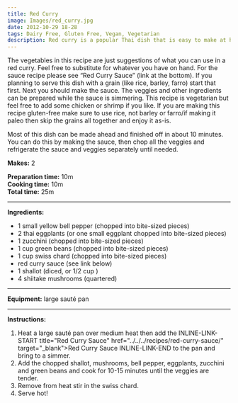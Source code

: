 ```yaml
---
title: Red Curry
image: Images/red_curry.jpg
date: 2012-10-29 18-28
tags: Dairy Free, Gluten Free, Vegan, Vegetarian
description: Red curry is a popular Thai dish that is easy to make at home in about 30 minutes.
---
```

The vegetables in this recipe are just suggestions of what you can use in a red curry. Feel free to substitute for whatever you have on hand. For the sauce recipe please see “Red Curry Sauce” (link at the bottom). If you planning to serve this dish with a grain (like rice, barley, farro) start that first. Next you should make the sauce. The veggies and other ingredients can be prepared while the sauce is simmering. This recipe is vegetarian but feel free to add some chicken or shrimp if you like. If you are making this recipe gluten-free make sure to use rice, not barley or farro/if making it paleo then skip the grains all together and enjoy it as-is.

Most of this dish can be made ahead and finished off in about 10 minutes. You can do this by making the sauce, then chop all the veggies and refrigerate the sauce and veggies separately until needed.

**Makes:** 2

**Preparation time:** 10m  
**Cooking time:** 10m  
**Total time:** 25m

---

**Ingredients:**

- 1 small yellow bell pepper (chopped into bite-sized pieces)
- 2 thai eggplants (or one small eggplant chopped into bite-sized pieces)
- 1 zucchini (chopped into bite-sized pieces)
- 1 cup green beans (chopped into bite-sized pieces)
- 1 cup swiss chard (chopped into bite-sized pieces)
-  red curry sauce (see link below)
- 1 shallot (diced, or 1/2 cup )
- 4 shiitake mushrooms (quartered)


---

**Equipment:** large sauté pan

---

**Instructions:**

1. Heat a large sauté pan over medium heat then add the INLINE-LINK-START title="Red Curry Sauce" href="../../../recipes/red-curry-sauce/" target="_blank">Red Curry Sauce INLINE-LINK-END to the pan and bring to a simmer.
1. Add the chopped shallot, mushrooms, bell pepper, eggplants, zucchini and green beans and cook for 10-15 minutes until the veggies are tender. 
1. Remove from heat stir in the swiss chard.
1. Serve hot!

